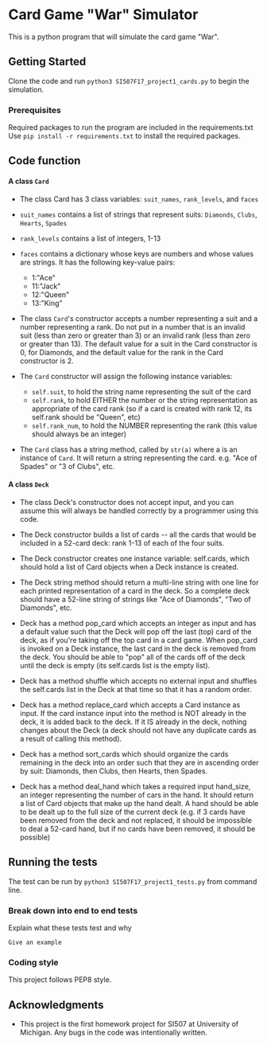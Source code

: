 # Card Game "War" Simulator

This is a python program that will simulate the card game "War". 

## Getting Started

Clone the code and run ```python3 SI507F17_project1_cards.py``` to begin the simulation.

### Prerequisites

Required packages to run the program are included in the requirements.txt
Use ```pip install -r requirements.txt``` to install the required packages.

## Code function

#### A class ```Card```
* The class Card has 3 class variables: ```suit_names```, ```rank_levels```, and ```faces```
* ```suit_names``` contains a list of strings that represent suits: ```Diamonds```, ```Clubs```, ```Hearts```, ```Spades```
* ```rank_levels``` contains a list of integers, 1-13
* ```faces``` contains a dictionary whose keys are numbers and whose values are strings. It has the following key-value pairs:
    * 1:"Ace"
    * 11:"Jack"
    * 12:"Queen"
    * 13:"King"

* The class ```Card```'s constructor accepts a number representing a suit and a number representing a rank. Do not put in a number that is an invalid suit (less than zero or greater than 3) or an invalid rank (less than zero or greater than 13). The default value for a suit in the Card constructor is 0, for Diamonds, and the default value for the rank in the Card constructor is 2.

* The ```Card``` constructor will assign the following instance variables:
    * ```self.suit```, to hold the string name representing the suit of the card
    * ```self.rank```, to hold EITHER the number or the string representation as appropriate of the card rank (so if a card is created with rank 12, its self.rank should be "Queen", etc)
    * ```self.rank_num```, to hold the NUMBER representing the rank (this value should always be an integer)

* The ```Card``` class has a string method, called by ```str(a)``` where a is an instance of ```Card```.
It will return a string representing the card. e.g. "Ace of Spades" or "3 of Clubs", etc.

#### A class ```Deck```
* The class Deck's constructor does not accept input, and you can assume this will always be handled correctly by a programmer using this code.

* The Deck constructor builds a list of cards -- all the cards that would be included in a 52-card deck: rank 1-13 of each of the four suits.

* The Deck constructor creates one instance variable: self.cards, which should hold a list of Card objects when a Deck instance is created.

* The Deck string method should return a multi-line string with one line for each printed representation of a card in the deck. So a complete deck should have a 52-line string of strings like "Ace of Diamonds", "Two of Diamonds", etc.

* Deck has a method pop_card which accepts an integer as input and has a default value such that the Deck will pop off the last (top) card of the deck, as if you're taking off the top card in a card game. When pop_card is invoked on a Deck instance, the last card in the deck is removed from the deck. You should be able to "pop" all of the cards off of the deck until the deck is empty (its self.cards list is the empty list).

* Deck has a method shuffle which accepts no external input and shuffles the self.cards list in the Deck at that time so that it has a random order.

* Deck has a method replace_card which accepts a Card instance as input. If the card instance input into the method is NOT already in the deck, it is added back to the deck. If it IS already in the deck, nothing changes about the Deck (a deck should not have any duplicate cards as a result of calling this method).

* Deck has a method sort_cards which should organize the cards remaining in the deck into an order such that they are in ascending order by suit: Diamonds, then Clubs, then Hearts, then Spades.

* Deck has a method deal_hand which takes a required input hand_size, an integer representing the number of cars in the hand. It should return a list of Card objects that make up the hand dealt. A hand should be able to be dealt up to the full size of the current deck (e.g. if 3 cards have been removed from the deck and not replaced, it should be impossible to deal a 52-card hand, but if no cards have been removed, it should be possible)

## Running the tests

The test can be run by ```python3 SI507F17_project1_tests.py``` from command line.

### Break down into end to end tests

Explain what these tests test and why

```
Give an example
```

### Coding style

This project follows PEP8 style.


## Acknowledgments

* This project is the first homework project for SI507 at University of Michigan. Any bugs in the code was intentionally written.

